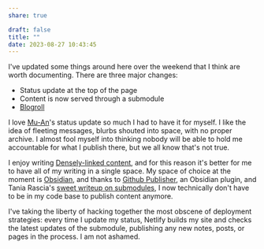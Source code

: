 ```yaml
---
share: true

draft: false
title: ""
date: 2023-08-27 10:43:45
---
```


I've updated some things around here over the weekend that I think are worth documenting. There are three major changes:

- Status update at the top of the page
- Content is now served through a submodule
- [Blogroll](/blogroll)

I love [Mu-An](https://muan.co/)'s status update so much I had to have it for myself. I like the idea of fleeting messages, blurbs shouted into space, with no proper archive. I almost fool myself into thinking nobody will be able to hold me accountable for what I publish there, but we all know that's not true.

I enjoy writing [Densely-linked content](Densely-linked%20content.md), and for this reason it's better for me to have all of my writing in a single space. My space of choice at the moment is [Obsidian](Obsidian.md), and thanks to [Github Publisher](https://github.com/ObsidianPublisher/obsidian-github-publisher), an Obsidian plugin, and Tania Rascia's [sweet writeup on submodules](https://www.taniarascia.com/git-submodules-private-content/), I now technically don't have to be in my code base to publish content anymore.

I've taking the liberty of hacking together the most obscene of deployment strategies: every time I update my status, Netlify builds my site and checks the latest updates of the submodule, publishing any new notes, posts, or pages in the process. I am not ashamed.
